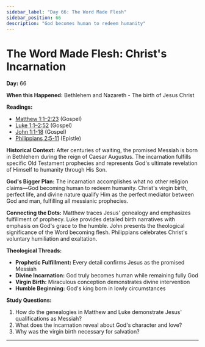 ```yaml
---
sidebar_label: "Day 66: The Word Made Flesh"
sidebar_position: 66
description: "God becomes human to redeem humanity"
---
```


# The Word Made Flesh: Christ's Incarnation

**Day:** 66

**When this Happened:** Bethlehem and Nazareth - The birth of Jesus Christ

**Readings:**
- [Matthew 1:1–2:23](https://www.biblegateway.com/passage/?search=Matthew+1%3A1-2%3A23) (Gospel)
- [Luke 1:1–2:52](https://www.biblegateway.com/passage/?search=Luke+1%3A1-2%3A52) (Gospel)
- [John 1:1-18](https://www.biblegateway.com/passage/?search=John+1%3A1-18) (Gospel)
- [Philippians 2:5-11](https://www.biblegateway.com/passage/?search=Philippians+2%3A5-11) (Epistle)

**Historical Context:** After centuries of waiting, the promised Messiah is born in Bethlehem during the reign of Caesar Augustus. The incarnation fulfills specific Old Testament prophecies and represents God's ultimate revelation of Himself to humanity through His Son.

**God's Bigger Plan:** The incarnation accomplishes what no other religion claims—God becoming human to redeem humanity. Christ's virgin birth, perfect life, and divine nature qualify Him as the perfect mediator between God and man, fulfilling all messianic prophecies.

**Connecting the Dots:** Matthew traces Jesus' genealogy and emphasizes fulfillment of prophecy. Luke provides detailed birth narratives with emphasis on God's grace to the humble. John presents the theological significance of the Word becoming flesh. Philippians celebrates Christ's voluntary humiliation and exaltation.

****Theological Threads:****
- **Prophetic Fulfillment:** Every detail confirms Jesus as the promised Messiah
- **Divine Incarnation:** God truly becomes human while remaining fully God
- **Virgin Birth:** Miraculous conception demonstrates divine intervention
- **Humble Beginning:** God's king born in lowly circumstances

**Study Questions:**
1. How do the genealogies in Matthew and Luke demonstrate Jesus' qualifications as Messiah?
2. What does the incarnation reveal about God's character and love?
3. Why was the virgin birth necessary for salvation?

---